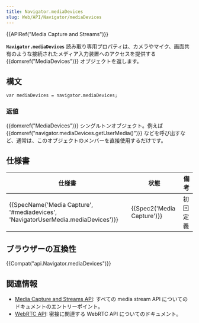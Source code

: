 ```yaml
---
title: Navigator.mediaDevices
slug: Web/API/Navigator/mediaDevices
---
```


{{APIRef("Media Capture and Streams")}}

**`Navigator.mediaDevices`** 読み取り専用プロパティは、カメラやマイク、画面共有のような接続されたメディア入力装置へのアクセスを提供する {{domxref("MediaDevices")}} オブジェクトを返します。

## 構文

```
var mediaDevices = navigator.mediaDevices;
```

### 返値

{{domxref("MediaDevices")}} シングルトンオブジェクト。例えば {{domxref("navigator.mediaDevices.getUserMedia()")}} などを呼び出すなど、通常は、このオブジェクトのメンバーを直接使用するだけです。

## 仕様書

| 仕様書                                                                                                       | 状態                                 | 備考     |
| ------------------------------------------------------------------------------------------------------------ | ------------------------------------ | -------- |
| {{SpecName('Media Capture', '#mediadevices', 'NavigatorUserMedia.mediaDevices')}} | {{Spec2('Media Capture')}} | 初回定義 |

## ブラウザーの互換性

{{Compat("api.Navigator.mediaDevices")}}

## 関連情報

- [Media Capture and Streams API](/ja/docs/Web/API/Media_Streams_API): すべての media stream API についてのドキュメントのエントリーポイント。
- [WebRTC API](/ja/docs/Web/API/WebRTC_API): 密接に関連する WebRTC API についてのドキュメント。
